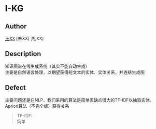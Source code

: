 # I-KG
## Author
[王XX]("github.com/wjr22")
[朱XX]
[杜XX]
## Description
知识图谱在线生成系统（其实不能自动生成）   
主要是自然语言处理，以期望获得短文本的实体、实体关系，并连结生成图   
## Defect
主要问题还是在NLP，我们采用的算法是简单但缺点很大的TF-IDF以抽取实体，Apriori算法（不完全版）获得关系   
> TF-IDF:   
> 简单

